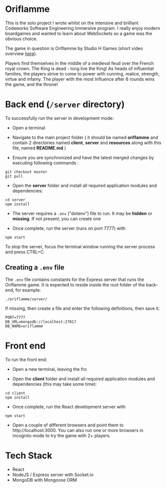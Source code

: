 # Oriflamme

This is the solo project I wrote whilst on the intensive and brilliant Codeworks Software Engineering Immersive program. I really enjoy modern boardgames and wanted to learn about WebSockets so a game was the obvious choice.

The game in question is Oriflamme by Studio H Games (short video overview [here](https://youtu.be/RWJh259QSEc?t=36)).

Players find themselves in the middle of a medieval feud over the French royal crown. The King is dead - long live the King! As heads of influential families, the players strive to come to power with cunning, malice, strength, virtue and infamy. The player with the most Influence after 6 rounds wins the game, and the throne!


# Back end (`/server` directory)

To successfully run the server in development mode:

* Open a terminal
* Navigate to the main project folder ( it should be named **oriflamme** and contain 2 directories named **client**, **server** and **resources** along with this file, named **README.md** )

* Ensure you are synchronized and have the latest merged changes by executing following commands :

```
git checkout master
git pull
```

* Open the **server** folder and install all required application modules and dependencies:

```
cd server
npm install
```

*   The server requires a `.env` ("dotenv") file to run. It may be **hidden** or **missing**. If not present, you can create one

*   Once complete, run the server (runs on port 7777) with

```
npm start
```


To stop the server, focus the terminal window running the server process and press CTRL+C.


## Creating a `.env` file

The `.env` file contains constants for the Express server that runs the Oriflamme game.
It is expected to reside inside the root folder of the back-end, for example:

```
./oriflamme/server/
```

If missing, then create a file and enter the following definitions, then save it.

```
PORT=7777
DB_URL=mongodb://localhost:27017
DB_NAME=oriflamme
```

# Front end

To run the front end:

* Open a new terminal, leaving the fro

* Open the **client** folder and install all required application modules and dependencies (this may take some time):

```
cd client
npm install
```
* Once complete, run the React development server with

```
npm start
```
* Open a couple of different browsers and point them to http://localhost:3000. You can also run one or more browsers in incognito mode to try the game with 2+ players.


 # Tech Stack
 
 * React
 * NodeJS / Express server with Socket.io
 * MongoDB with Mongoose ORM



